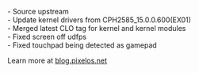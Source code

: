 \- Source upstream  
\- Update kernel drivers from CPH2585_15.0.0.600(EX01)  
\- Merged latest CLO tag for kernel and kernel modules  
\- Fixed screen off udfps  
\- Fixed touchpad being detected as gamepad  

Learn more at [blog.pixelos.net](https://blog.pixelos.net/)